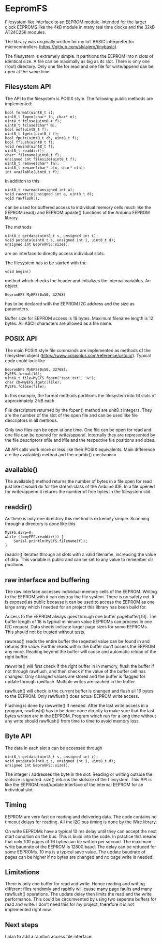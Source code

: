 # EepromFS


Filesystem like interface to an EEPROM module. Intended for the larger clock EEPROMS like the 4kB module in many real time clocks and the 32kB AT24C256 modules. 

The library was originally written for my IoT BASIC interpreter for microcontrollers (https://github.com/slviajero/tinybasic). 

The filesystem is extremely simple. It partitions the EEPROM into n slots of identical size. A file can be maximally as big as its slot. There is only one (root) directory. Only one file for read and one file for write/append can be open at the same time.

## Filesystem API

The API to the filesystem is POSIX style. The following public methods are implemented:

	bool format(uint8_t s);
	uint8_t fopen(char* fn, char* m);
	uint8_t fclose(uint8_t f);
	uint8_t fclose(char* m);
	bool eof(uint8_t f);
	uint8_t fgetc(uint8_t f);
	bool fputc(uint8_t ch, uint8_t f);
	bool fflush(uint8_t f);
	void rewind(uint8_t f);
	uint8_t readdir();
	char* filename(uint8_t f);
	unsigned int filesize(uint8_t f);
	uint8_t remove(char* fn);
	uint8_t rename(char* ofn, char* nfn);
	int available(uint8_t f);
  
In addition to this 
  
  	uint8_t rawread(unsigned int a);
	void rawwrite(unsigned int a, uint8_t d);
	void rawflush();
  
can be used for buffered access to individual memory cells much like the EEPROM.read() and EEPROM.update() functions of the Arduino EEPROM library. 

The methods

	uint8_t getdata(uint8_t s, unsigned int i);
	void putdata(uint8_t s, unsigned int i, uint8_t d);
	unsigned int EepromFS::size(); 

are an interface to directly access individual slots. 
  
The filesystem has to be started with the 

	void begin()

method which checks the header and initializes the internal variables. An object 

	EepromEFS MyEFS(0x50, 32768)

has to be declared with the EEPROM I2C address and the size as parameters.

Buffer size for EEPROM access is 16 bytes. Maximum filename length is 12 bytes. All ASCII characters are allowed as a file name. 

## POSIX API

The main POSIX style file commands are implemented as methods of the filesystem object (https://www.cplusplus.com/reference/cstdio/). Typical code could look like

	EepromEFS MyEFS(0x50, 32768);
	MyEFS.format(16);
	uint8_t file=MyEFS.fopen("test.txt", "w");
	char ch=MyEFS.fgetc(file);
	MyEFS.fclose(file);

In this example, the format methods partitions the filesystem into 16 slots of approximately 2 kB each. 

File descriptors returned by the fopen() method are unit8_t integers. They are the number of the slot of the open file and can be used like file descriptors in all methods.

Only two files can be open at one time. One file can be open for read and one file can be opened for write/append. Internally they are represented by the file descriptors ofile and ifile and the respective file positions and sizes. 

All API calls work more or less like their POSIX equivalents. Main difference are the available() method and the readdir() mechanism. 

## available()

The available() method returns the number of bytes in a file open for read just like it would do for the stream class of the Arduino IDE. In a file opened for write/append it returns the number of free bytes in the filesystem slot.

## readdir()

As there is only one directory this method is extremely simple. Scanning through a directory is done like this

	MyEFS.dirp=0;
	while (f=myEFS.readdir()) {
		Serial.println(MyEFS.filename(f));
	}

readdir() iterates through all slots with a valid filename, increasing the value of dirp. This variable is public and can be set to any value to remember dir positions. 

## raw interface and buffering

The raw interface accesses individual memory cells of the EEPROM. Writing to the EEPROM with it can destroy the file system. There is no safety net. It is exposed as public because it can be used to access the EEPROM as one large array which I needed for an project this library has been build for. 

Access to the EEPROM always goes through one buffer pagebuffer[16]. The buffer length of 16 is typical minimum value EEPROMs can process in one I2C request. Data sheets indicate larger page sizes for some EEPROMs. This should not be trusted without tests. 

rawread() reads the entire buffer the reqested value can be found in and returns the value. Further reads within the buffer don't access the EEPROM any more. Reading beyond the buffer will cause and automatic reload of the right buffer.

rawwrite() will first check if the right buffer in in memory, flush the buffer if not through rawflush, and then check if the value of the buffer cell has changed. Only changed values are stored and the buffer is flagged for update through rawflush. Multiple writes are cached in the buffer. 

rawflush() will check is the current buffer is changed and flush all 16 bytes to the EEPROM. Only rawflush() does actual EEPROM write access.

Flushing is done by rawwrite() if needed. After the last write access in a program, rawflush() has to be done once directly to make sure that the last bytes written are in the EEPROM. Program which run for a long time without any write should rawflush() from time to time to avoid memory loss. 

## Byte API

The data in each slot s can be accessed through 

	uint8_t getdata(uint8_t s, unsigned int i);
	void putdata(uint8_t s, unsigned int i, uint8_t d);
	unsigned int EepromFS::size();

The integer i addresses the byte in the slot. Reading or writing outside the slotsize is ignored. size() returns the slotsize of the filesystem. This API is like the EEPROM.read/update interface of the internal EEPROM for an individual slot. 

## Timing

EEPROM are very fast on reading and delivering data. The code contains no timeout delays for reading. All the I2C bus timing is done by the Wire library. 

On write EEPROMs have a typical 10 ms delay until they can accept the next start condition on the bus. This is build into the code. In practice this means that only 100 pages of 16 bytes can be written per second. The maximum write baudrate ot the EEPROM is 12800 baud. The delay can be reduced for some EEPROMs. 10 ms is a typical save value. The update baudrate of pages can be higher if no bytes are changed and no page write is needed. 

## Limitations

There is only one buffer for read and write. Hence reading and writing different files randomly and rapidly will cause many page faults and many rawflush() operations. The update delay then limits the read and the write performance. This could be circumvented by using two seperate buffers for read and write. I don't need this for my project, therefore it is not implemented right now. 

## Next steps

I plan to add a random access file interface. 







  
